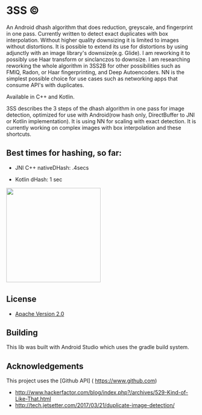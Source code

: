 # 3SS ©
An Android dhash algorithm that does reduction, greyscale, and fingerprint in one pass. Currently written to detect exact duplicates with box interpolation. Without higher quality downsizing it is limited to images without distortions. It is possible to extend its use for distortions by using adjunctly with an image library's downsize(e.g. Glide). I am reworking it to possibly use Haar transform or sinclanczos to downsize. I am researching reworking the whole algorithm in 3SS2B for other possibilities such as FMIQ, Radon, or Haar fingerprinting, and Deep Autoencoders.  NN is the simplest possible choice for use cases such as networking apps that consume API's with duplicates.

Available in C++ and Kotlin.


3SS describes the 3 steps of the dhash algorithm in one pass for image detection, optimized for use with Android(row hash only, DirectBuffer to JNI or Kotlin implementation). It is using NN for scaling with exact detection.  It is currently working on complex images with box  interpolation and these shortcuts.

## Best times for hashing, so far:

* JNI C++ nativeDHash: .4secs

* Kotlin dHash: 1 sec


<img src="https://i.imgur.com/f5jLtXl.png" height="250"/>&nbsp;&nbsp;&nbsp;&nbsp;&nbsp;&nbsp;&nbsp;&nbsp;&nbsp;

## License

* [Apache Version 2.0](http://www.apache.org/licenses/LICENSE-2.0.html)

## Building

This lib was built with Android Studio which uses the gradle build system.  

## Acknowledgements

This project uses the [Github API] ( https://www.github.com)
* http://www.hackerfactor.com/blog/index.php?/archives/529-Kind-of-Like-That.html
* http://tech.jetsetter.com/2017/03/21/duplicate-image-detection/





